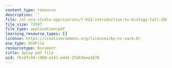 ```yaml
---
content_type: resource
description: ''
file: /ol-ocw-studio-app/courses/7-012-introduction-to-biology-fall-2004/f8cd7c04c980a141e44525db3eea3b70_5WhcMXP5yEU.pdf
file_size: 72597
file_type: application/pdf
learning_resource_types: []
license: https://creativecommons.org/licenses/by-nc-sa/4.0/
ocw_type: OCWFile
resourcetype: Document
title: 3play pdf file
uid: f8cd7c04-c980-a141-e445-25db3eea3b70
---
```

